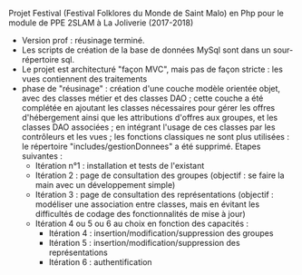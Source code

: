 Projet Festival (Festival Folklores du Monde de Saint Malo) en Php pour le module de PPE 2SLAM à La Joliverie (2017-2018)
- Version prof : réusinage terminé.
- Les scripts de création de la base de données MySql sont dans un sour-répertoire sql.
- Le projet est architecturé "façon MVC", mais pas de façon stricte : les vues contiennent des traitements
- phase de "réusinage" : création d'une couche modèle orientée objet, avec des classes métier et des classes DAO ; 
cette couche a été complétée en ajoutant les classes nécessaires pour gérer les offres d'hébergement ainsi que les attributions
d'offres aux groupes, et les classes DAO associées ; en intégrant l'usage de ces classes par les contrôleurs et les vues ;
les fonctions classiques ne sont plus utilisées : le répertoire "includes/gestionDonnees" a été supprimé.
Etapes suivantes :
    - Itération n°1 : installation et tests de l'existant
    - Itération 2 : page de consultation des groupes (objectif : se faire la main avec un développement simple)
    - Itération 3 : page de consultation des représentations (objectif : modéliser une association entre classes, mais en évitant les difficultés de codage des fonctionnalités de mise à jour)
    - Itération 4 ou 5 ou 6 au choix en fonction des capacités :
        - Itération 4 : insertion/modification/suppression des groupes
        - Itération 5 : insertion/modification/suppression des représentations
        - Itération 6 : authentification

